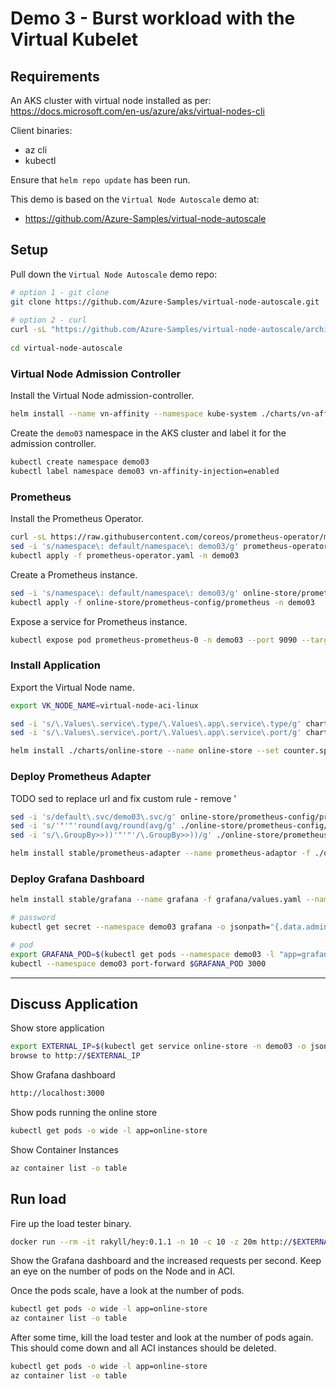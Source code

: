 # Demo 3 - Burst workload with the Virtual Kubelet

## Requirements

An AKS cluster with virtual node installed as per: https://docs.microsoft.com/en-us/azure/aks/virtual-nodes-cli

Client binaries:
- az cli
- kubectl

Ensure that `helm repo update` has been run.

This demo is based on the `Virtual Node Autoscale` demo at:
- https://github.com/Azure-Samples/virtual-node-autoscale

## Setup

Pull down the `Virtual Node Autoscale` demo repo:

```bash
# option 1 - git clone
git clone https://github.com/Azure-Samples/virtual-node-autoscale.git
 
# option 2 - curl
curl -sL "https://github.com/Azure-Samples/virtual-node-autoscale/archive/master.tar.gz" | tar -zx && mv virtual-node-autoscale-master virtual-node-autoscale
 
cd virtual-node-autoscale
```

### Virtual Node Admission Controller

Install the Virtual Node admission-controller.

```bash
helm install --name vn-affinity --namespace kube-system ./charts/vn-affinity-admission-controller
```

Create the `demo03` namespace in the AKS cluster and label it for the admission controller.

```bash
kubectl create namespace demo03
kubectl label namespace demo03 vn-affinity-injection=enabled
```

### Prometheus

Install the Prometheus Operator.

```bash
curl -sL https://raw.githubusercontent.com/coreos/prometheus-operator/master/bundle.yaml -o prometheus-operator.yaml
sed -i 's/namespace\: default/namespace\: demo03/g' prometheus-operator.yaml
kubectl apply -f prometheus-operator.yaml -n demo03
```

Create a Prometheus instance.

```bash
sed -i 's/namespace\: default/namespace\: demo03/g' online-store/prometheus-config/prometheus/prometheus-cluster-role-binding.yaml
kubectl apply -f online-store/prometheus-config/prometheus -n demo03
```

Expose a service for Prometheus instance.

```bash
kubectl expose pod prometheus-prometheus-0 -n demo03 --port 9090 --target-port 9090
```

### Install Application

Export the Virtual Node name.

```bash
export VK_NODE_NAME=virtual-node-aci-linux

sed -i 's/\.Values\.service\.type/\.Values\.app\.service\.type/g' charts/online-store/templates/NOTES.txt
sed -i 's/\.Values\.service\.port/\.Values\.app\.service\.port/g' charts/online-store/templates/NOTES.txt

helm install ./charts/online-store --name online-store --set counter.specialNodeName=$VK_NODE_NAME,app.ingress.enabled=false,app.service.type=LoadBalancer,appInsight.enabled=false --namespace demo03
```

### Deploy Prometheus Adapter

TODO 
sed to replace url and fix custom rule - remove '

```bash
sed -i 's/default\.svc/demo03\.svc/g' online-store/prometheus-config/prometheus-adapter/values.yaml
sed -i 's/'"'"'round(avg/round(avg/g' ./online-store/prometheus-config/prometheus-adapter/values.yaml
sed -i 's/\.GroupBy>>))'"'"'/\.GroupBy>>))/g' ./online-store/prometheus-config/prometheus-adapter/values.yaml

helm install stable/prometheus-adapter --name prometheus-adaptor -f ./online-store/prometheus-config/prometheus-adapter/values.yaml --namespace demo03
```

### Deploy Grafana Dashboard

```bash
helm install stable/grafana --name grafana -f grafana/values.yaml --namespace demo03
```

```bash
# password
kubectl get secret --namespace demo03 grafana -o jsonpath="{.data.admin-password}" | base64 --decode ; echo

# pod
export GRAFANA_POD=$(kubectl get pods --namespace demo03 -l "app=grafana" -o jsonpath="{.items[0].metadata.name}")
kubectl --namespace demo03 port-forward $GRAFANA_POD 3000
```

---

## Discuss Application

Show store application

```bash
export EXTERNAL_IP=$(kubectl get service online-store -n demo03 -o jsonpath='{.status.loadBalancer.ingress[0].ip}')
browse to http://$EXTERNAL_IP
```

Show Grafana dashboard

```bash
http://localhost:3000
```

Show pods running the online store

```bash
kubectl get pods -o wide -l app=online-store
```

Show Container Instances

```bash
az container list -o table
```

## Run load

Fire up the load tester binary.

```bash
docker run --rm -it rakyll/hey:0.1.1 -n 10 -c 10 -z 20m http://$EXTERNAL_IP
```

Show the Grafana dashboard and the increased requests per second. Keep an eye on the number of pods on the Node and in ACI.

Once the pods scale, have a look at the number of pods.

```bash
kubectl get pods -o wide -l app=online-store
az container list -o table
```

After some time, kill the load tester and look at the number of pods again. This should come down and all ACI instances should be deleted.

```bash
kubectl get pods -o wide -l app=online-store
az container list -o table
```